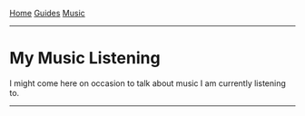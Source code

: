 <title>Miles' Site</title>

[Home](./index.html) [Guides](./guides.html) [Music](./music.html)

---

# My Music Listening

I might come here on occasion to talk about music I am currently listening to.

---
